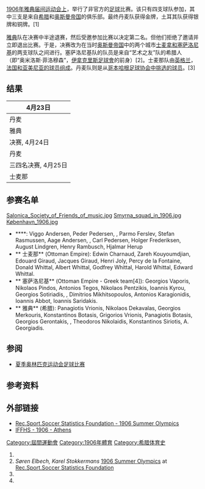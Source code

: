 [1906年雅典届间运动会上](https://zh.wikipedia.org/wiki/届间运动会 "wikilink")，举行了非官方的[足球](../Page/足球.md "wikilink")比赛。该只有四支球队参加，其中三支是来自[希腊](../Page/希腊.md "wikilink")和[奥斯曼帝国](../Page/奥斯曼帝国.md "wikilink")的俱乐部。最终丹麦队获得金牌，土耳其队获得银牌和铜牌。\[1\]

[雅典](../Page/雅典.md "wikilink")队在决赛中半途退赛，然后受邀参加比赛以决定第二名。但他们拒绝了邀请并立即退出比赛。于是，决赛改为在当时[奥斯曼帝国](../Page/奥斯曼帝国.md "wikilink")中的两个城市[士麦拿和](https://zh.wikipedia.org/wiki/士麦拿 "wikilink")[塞萨洛尼基](../Page/塞萨洛尼基.md "wikilink")的两支球队之间进行。塞萨洛尼基队的队员是来自“艺术之友”队的希腊人（即“奥米洛斯·菲洛穆森”，[伊拿克里斯足球會](../Page/伊拿克里斯足球會.md "wikilink")的前身）\[2\]。士麦那队由[英格兰](../Page/英格兰.md "wikilink")，[法国和](https://zh.wikipedia.org/wiki/法国 "wikilink")[亚美尼亚的球员组成](https://zh.wikipedia.org/wiki/亚美尼亚 "wikilink")。丹麦队则是从[哥本哈根足球协会中挑选的球员](https://zh.wikipedia.org/wiki/哥本哈根足球协会 "wikilink")。\[3\]

## 结果

| 4月23日        |
| ------------ |
| 丹麦           |
| 雅典           |
| 决赛, 4月24日    |
| 丹麦           |
| 三四名决赛, 4月25日 |
| 士麦那          |

## 参赛名单

[Salonica_Society_of_Friends_of_music.jpg](https://zh.wikipedia.org/wiki/File:Salonica_Society_of_Friends_of_music.jpg "fig:Salonica_Society_of_Friends_of_music.jpg") [Smyrna_squad_in_1906.jpg](https://zh.wikipedia.org/wiki/File:Smyrna_squad_in_1906.jpg "fig:Smyrna_squad_in_1906.jpg") [København_1906.jpg](https://zh.wikipedia.org/wiki/File:København_1906.jpg "fig:København_1906.jpg")

  - ****: Viggo Andersen, Peder Pedersen, , Parmo Ferslev, Stefan Rasmussen, Aage Andersen, , Carl Pedersen, Holger Frederiksen, August Lindgren, Henry Rambusch, Hjalmar Herup
  - ** 士麦那** (Ottoman Empire): Edwin Charnaud, Zareh Kouyoumdjian, Edouard Giraud, Jacques Giraud, Henri Joly, Percy de la Fontaine, Donald Whittal, Albert Whittal, Godfrey Whittal, Harold Whittal, Edward Whittal.
  - **  塞萨洛尼基** (Ottoman Empire - Greek team\[4\]): Georgios Vaporis, Nikolaos Pindos, Antonios Tegos, Nikolaos Pentzikis, Ioannis Kyrou, Georgios Sotiriadis, , Dimitrios Mikhitsopoulos, Antonios Karagionidis, Ioannis Abbot, Ioannis Saridakis.
  - ** 雅典** (希腊): Panagiotis Vrionis, Nikolaos Dekavalas, Georgios Merkouris, Konstantinos Botasis, Grigorios Vrionis, Panagiotis Botasis, Georgios Gerontakis, , Theodoros Nikolaidis, Konstantinos Siriotis, A. Georgiadis.

## 参阅

  - [夏季奥林匹克运动会足球比赛](../Page/夏季奥林匹克运动会足球比赛.md "wikilink")

## 参考资料

## 外部链接

  - [Rec.Sport.Soccer Statistics Foundation - 1906 Summer Olympics](http://www.rsssf.com/tableso/ol1906f.html)
  - [IFFHS - 1906 - Athens](https://web.archive.org/web/20110509012624/http://www.iffhs.de/?28d6edaca29d815685fdcdc3bfcdc0aec010)

[Category:屆間運動會](https://zh.wikipedia.org/wiki/Category:屆間運動會 "wikilink") [Category:1906年體育](https://zh.wikipedia.org/wiki/Category:1906年體育 "wikilink") [Category:希腊体育史](https://zh.wikipedia.org/wiki/Category:希腊体育史 "wikilink")

1.
2.  *Søren Elbech, Karel Stokkermans* [1906 Summer Olympics](http://www.rsssf.com/tableso/ol1906f.html) at [Rec.Sport.Soccer Statistics Foundation](http://www.rsssf.com/)
3.
4.